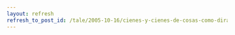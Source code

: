 ```yaml
---
layout: refresh
refresh_to_post_id: /tale/2005-10-16/cienes-y-cienes-de-cosas-como-dira-aquel
---
```

